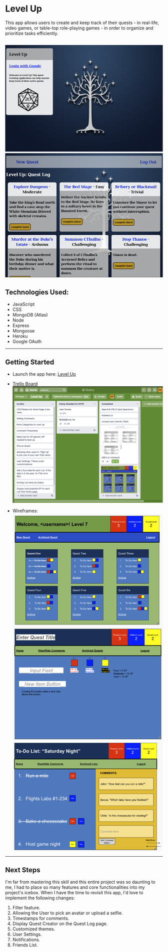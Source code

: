 # Level Up
This app allows users to create and keep track of their quests - in real-life, video games, or table-top role-playing games - in order to organize and prioritize tasks efficiently. 

![level up landing page](./screenshots/login-landing-page.png "login page")
![level up landing page](./screenshots/all-quests.png "main page")
---
## Technologies Used:
* JavaScript
* CSS
* MongoDB (Atlas)
* Node
* Express
* Mongoose
* Heroku
* Google OAuth
---
## Getting Started
* Launch the app here: [Level Up](https://level-up-ga.herokuapp.com/)

* [Trello Board](https://trello.com/b/i6O0sDQD/level-up)
![level up trello board](./screenshots/trello-board.png "level up trello board")

* Wireframes:
![all quests wireframe](./screenshots/all-quests-wireframe.png "all quests wireframe")
![new quest wireframe](./screenshots/new-quest-wireframe.png "new quest wireframe")
![show quest wireframe](./screenshots/show-quest-wireframe.png "show quest wireframe")
---
## Next Steps
I'm far from mastering this skill and this entire project was so daunting to me, I had to place so many features and core functionalities into my project's icebox. When I have the time to revisit this app, I'd love to implement the following changes:
1. Filter feature.
2. Allowing the User to pick an avatar or upload a selfie.
3. Timestamps for comments.
4. Display Quest Creator on the Quest Log page.
5. Customized themes.
6. User Settings.
7. Notifications.
8. Friends List.